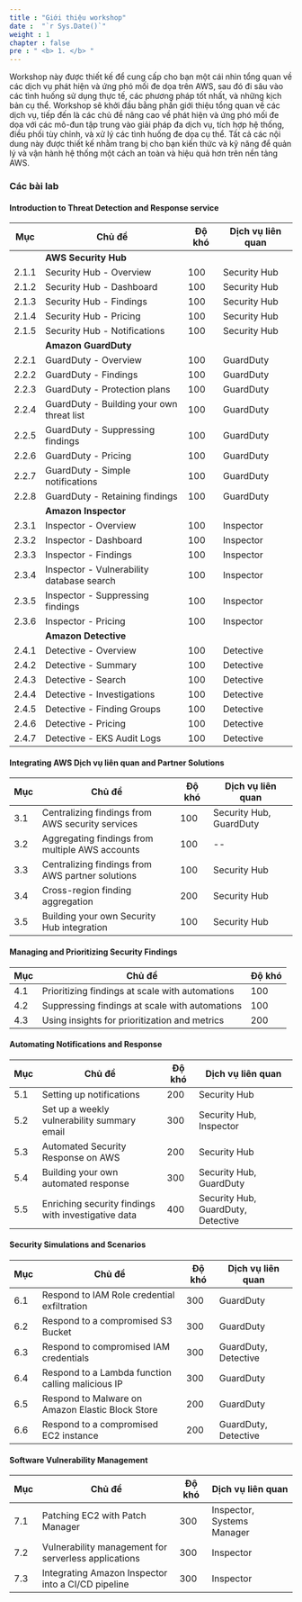 ```yaml
---
title : "Giới thiệu workshop"
date :  "`r Sys.Date()`" 
weight : 1
chapter : false
pre : " <b> 1. </b> "
---
```

Workshop này được thiết kế để cung cấp cho bạn một cái nhìn tổng quan về các dịch vụ phát hiện và ứng phó mối đe dọa trên AWS, sau đó đi sâu vào các tình huống sử dụng thực tế, các phương pháp tốt nhất, và những kịch bản cụ thể. Workshop sẽ khởi đầu bằng phần giới thiệu tổng quan về các dịch vụ, tiếp đến là các chủ đề nâng cao về phát hiện và ứng phó mối đe dọa với các mô-đun tập trung vào giải pháp đa dịch vụ, tích hợp hệ thống, điều phối tùy chỉnh, và xử lý các tình huống đe dọa cụ thể. Tất cả các nội dung này được thiết kế nhằm trang bị cho bạn kiến thức và kỹ năng để quản lý và vận hành hệ thống một cách an toàn và hiệu quả hơn trên nền tảng AWS.

  
### Các bài lab

#### Introduction to Threat Detection and Response service
| Mục | Chủ đề                                             | Độ khó | Dịch vụ liên quan     |
|--------|---------------------------------------------------|-------|--------------|
|        | **AWS Security Hub**                              |       |              |
| 2.1.1  | Security Hub - Overview                           | 100   | Security Hub |
| 2.1.2  | Security Hub - Dashboard                          | 100   | Security Hub |
| 2.1.3  | Security Hub - Findings                           | 100   | Security Hub |
| 2.1.4  | Security Hub - Pricing                            | 100   | Security Hub |
| 2.1.5  | Security Hub - Notifications                      | 100   | Security Hub |
|        | **Amazon GuardDuty**                              |       |              |
| 2.2.1  | GuardDuty - Overview                              | 100   | GuardDuty    |
| 2.2.2  | GuardDuty - Findings                              | 100   | GuardDuty    |
| 2.2.3  | GuardDuty - Protection plans                      | 100   | GuardDuty    |
| 2.2.4  | GuardDuty - Building your own threat list         | 100   | GuardDuty    |
| 2.2.5  | GuardDuty - Suppressing findings                  | 100   | GuardDuty    |
| 2.2.6  | GuardDuty - Pricing                               | 100   | GuardDuty    |
| 2.2.7  | GuardDuty - Simple notifications                  | 100   | GuardDuty    |
| 2.2.8  | GuardDuty - Retaining findings                    | 100   | GuardDuty    |
|        | **Amazon Inspector**                              |       |              |
| 2.3.1  | Inspector - Overview                              | 100   | Inspector    |
| 2.3.2  | Inspector - Dashboard                             | 100   | Inspector    |
| 2.3.3  | Inspector - Findings                              | 100   | Inspector    |
| 2.3.4  | Inspector - Vulnerability database search         | 100   | Inspector    |
| 2.3.5  | Inspector - Suppressing findings                  | 100   | Inspector    |
| 2.3.6  | Inspector - Pricing                               | 100   | Inspector    |
|        | **Amazon Detective**                              |       |              |
| 2.4.1  | Detective - Overview                              | 100   | Detective    |
| 2.4.2  | Detective - Summary                               | 100   | Detective    |
| 2.4.3  | Detective - Search                                | 100   | Detective    |
| 2.4.4  | Detective - Investigations                        | 100   | Detective    |
| 2.4.5  | Detective - Finding Groups                        | 100   | Detective    |
| 2.4.6  | Detective - Pricing                               | 100   | Detective    |
| 2.4.7  | Detective - EKS Audit Logs                        | 100   | Detective    |

#### Integrating AWS Dịch vụ liên quan and Partner Solutions
| Mục | Chủ đề                                           | Độ khó | Dịch vụ liên quan                    |
|--------|-------------------------------------------------|-------|-----------------------------|
| 3.1    | Centralizing findings from AWS security services| 100   | Security Hub, GuardDuty     |
| 3.2    | Aggregating findings from multiple AWS accounts | 100   | --                          |
| 3.3    | Centralizing findings from AWS partner solutions| 100   | Security Hub                |
| 3.4    | Cross-region finding aggregation                | 200   | Security Hub                |
| 3.5    | Building your own Security Hub integration      | 100   | Security Hub                |

#### Managing and Prioritizing Security Findings
| Mục | Chủ đề                                           | Độ khó |
|--------|-------------------------------------------------|-------|
| 4.1    | Prioritizing findings at scale with automations | 100   |
| 4.2    | Suppressing findings at scale with automations  | 100   |
| 4.3    | Using insights for prioritization and metrics   | 200   |

#### Automating Notifications and Response
| Mục | Chủ đề                                           | Độ khó | Dịch vụ liên quan                            |
|--------|-------------------------------------------------|-------|-------------------------------------|
| 5.1    | Setting up notifications                        | 200   | Security Hub                        |
| 5.2    | Set up a weekly vulnerability summary email     | 300   | Security Hub, Inspector             |
| 5.3    | Automated Security Response on AWS              | 200   | Security Hub                        |
| 5.4    | Building your own automated response            | 300   | Security Hub, GuardDuty             |
| 5.5    | Enriching security findings with investigative data | 400   | Security Hub, GuardDuty, Detective  |

#### Security Simulations and Scenarios
| Mục | Chủ đề                                           | Độ khó | Dịch vụ liên quan                    |
|--------|-------------------------------------------------|-------|-----------------------------|
| 6.1    | Respond to IAM Role credential exfiltration     | 300   | GuardDuty                   |
| 6.2    | Respond to a compromised S3 Bucket              | 300   | GuardDuty                   |
| 6.3    | Respond to compromised IAM credentials          | 300   | GuardDuty, Detective        |
| 6.4    | Respond to a Lambda function calling malicious IP | 300 | GuardDuty                   |
| 6.5    | Respond to Malware on Amazon Elastic Block Store | 200  | GuardDuty                   |
| 6.6    | Respond to a compromised EC2 instance           | 200   | GuardDuty, Detective        |

#### Software Vulnerability Management
| Mục | Chủ đề                                           | Độ khó | Dịch vụ liên quan                          |
|--------|-------------------------------------------------|-------|-----------------------------------|
| 7.1    | Patching EC2 with Patch Manager                 | 300   | Inspector, Systems Manager        |
| 7.2    | Vulnerability management for serverless applications | 300 | Inspector                         |
| 7.3    | Integrating Amazon Inspector into a CI/CD pipeline | 300 | Inspector                         |
